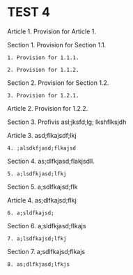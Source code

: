 # TEST 4

Article 1. Provision for Article 1.

  Section 1. Provision for Section 1.1.

    1. Provision for 1.1.1.

    2. Provision for 1.1.2.

  Section 2. Provision for Section 1.2.

    3. Provision for 1.2.1.

Article 2. Provision for 1.2.2.

  Section 3. Profivis asl;jksfd;lg; lkshflksjdh

Article 3. asd;flkajsdf;lkj

    4. ;alsdkfjasd;flkajsd

  Section 4. as;dlfkjasd;flakjsdll.

    5. a;lsdfkjasd;lfkj

  Section 5. a;sdlfkajsd;flk

Article 4. as;dlfkajsd;flkj

    6. a;sldfkajsd;

  Section 6. a;sldfkjasd;flkajs

    7. a;lsdfkajsd;lfkj

  Section 7. a;sdlfkajsd;flkajs

    8. as;dlfkjasd;lfkjs

